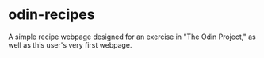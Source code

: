 # odin-recipes

A simple recipe webpage designed for an exercise in "The Odin Project," as well as this user's very first webpage.